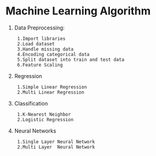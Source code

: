 # Machine Learning Algorithm
  
1) Data Preprocessing:

        1.Import libraries 
        2.Load dataset
        3.Handle missing data
        4.Encoding categorical data
        5.Split dataset into train and test data
        6.Feature Scaling
2) Regression

        1.Simple Linear Regression
        2.Multi Linear Regression
3) Classification

        1.K-Nearest Neighbor
        2.Logistic Regression
4) Neural Networks

        1.Single Layer Neural Network
        2.Multi Layer  Neural Network
  

    
